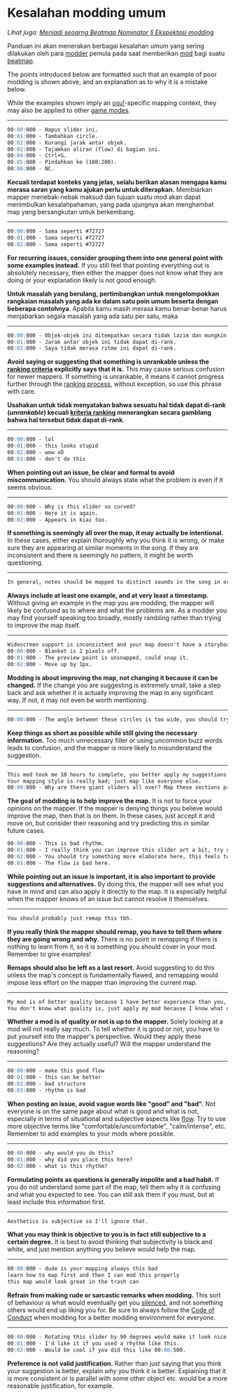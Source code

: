 # Kesalahan modding umum

*Lihat juga: [Menjadi seoarng Beatmap Nominator § Ekspektasi modding](/wiki/People/Beatmap_Nominators/Becoming_a_Beatmap_Nominator)*

Panduan ini akan menerakan berbagai kesalahan umum yang sering dilakukan oleh para [modder](/wiki/Modding/Modder) pemula pada saat memberikan [mod](/wiki/Modding) bagi suatu [beatmap](/wiki/Beatmap).

The points introduced below are formatted such that an example of poor modding is shown above, and an explanation as to why it is a mistake below.

While the examples shown imply an [osu!](/wiki/Game_mode/osu!)-specific mapping context, they may also be applied to other [game modes](/wiki/Game_mode).

---

```md
00:00:000 - Hapus slider ini.
00:01:000 - Tambahkan circle.
00:02:000 - Kurangi jarak antar objek.
00:02:000 - Tajamkan aliran (flow) di bagian ini.
00:04:000 - Ctrl+G.
00:05:000 - Pindahkan ke (100:200).
00:06:000 - NC.
```

**Kecuali terdapat konteks yang jelas, selalu berikan alasan mengapa kamu merasa saran yang kamu ajukan perlu untuk diterapkan.** Membiarkan mapper menebak-nebak maksud dan tujuan suatu mod akan dapat menimbulkan kesalahpahaman, yang pada ujungnya akan menghambat map yang bersangkutan untuk berkembang.

---

```md
00:00:000 - Sama seperti #72727
00:01:000 - Sama seperti #72727
00:02:000 - Sama seperti #72727
```

**For recurring issues, consider grouping them into one general point with some examples instead.** If you still feel that pointing everything out is absolutely necessary, then either the mapper does not know what they are doing or your explanation likely is not good enough.

**Untuk masalah yang berulang, pertimbangkan untuk mengelompokkan rangkaian masalah yang ada ke dalam satu poin umum beserta dengan beberapa contohnya**. Apabila kamu masih merasa kamu benar-benar harus menjabarkan segala masalah yang ada satu per satu, maka

---

```md
00:00:000 - Objek-objek ini ditempatkan secara tidak lazim dan mungkin tidak dapat di-rank.
00:01:000 - Jarak antar objek ini tidak dapat di-rank.
00:02:000 - Saya tidak merasa ritme ini dapat di-rank.
```

**Avoid saying or suggesting that something is unrankable unless the [ranking criteria](/wiki/Ranking_criteria) explicitly says that it is.** This may cause serious confusion for newer mappers. If something is unrankable, it means it cannot progress further through the [ranking process](/wiki/Beatmap_ranking_procedure), without exception, so use this phrase with care.

**Usahakan untuk tidak menyatakan bahwa sesuatu hal tidak dapat di-rank (*unrankable*) kecuali [kriteria ranking](/wiki/Ranking_criteria) menerangkan secara gamblang bahwa hal tersebut tidak dapat di-rank**.

---

```md
00:00:000 - lol
00:01:000 - this looks stupid
00:02:000 - wow xD
00:03:000 - don't do this
```

**When pointing out an issue, be clear and formal to avoid miscommunication.** You should always state what the problem is even if it seems obvious.

---

```md
00:00:000 - Why is this slider so curved?
00:01:000 - Here it is again.
00:02:000 - Appears in kiai too.
```

**If something is seemingly all over the map, it may actually be intentional.** In these cases, either explain thoroughly why you think it is wrong, or make sure they are appearing at similar moments in the song. If they are inconsistent and there is seemingly no pattern, it might be worth questioning.

---

```md
In general, notes should be mapped to distinct sounds in the song in order to properly reflect it. Keeping the rhythm density in level with the intensity of the song is /.../
```

**Always include at least one example, and at very least a timestamp.** Without giving an example in the map you are modding, the mapper will likely be confused as to where and what the problems are. As a modder you may find yourself speaking too broadly, mostly rambling rather than trying to improve the map itself.

---

```md
Widescreen support is inconsistent and your map doesn't have a storyboard, so disable it for all difficulties.
00:00:000 - Blanket is 2 pixels off.
00:01:000 - The preview point is unsnapped, could snap it.
00:02:000 - Move up by 1px.
```

**Modding is about improving the map, not changing it because it can be changed.** If the change you are suggesting is extremely small, take a step back and ask whether it is actually improving the map in any significant way. If not, it may not even be worth mentioning.

---

```md
00:00:000 - The angle between these circles is too wide, you should try to use sharp angles for these circles instead. This is because sharp angles are more comfortable to play, especially when it comes to following circular flow. Sharp angles allow the player to snap to each object more smoothly, because the momentum of the cursor...
```

**Keep things as short as possible while still giving the necessary information.** Too much unnecessary filler or using uncommon buzz words leads to confusion, and the mapper is more likely to misunderstand the suggestion.

---

```md
This mod took me 10 hours to complete, you better apply my suggestions.
Your mapping style is really bad; just map like everyone else.
00:00:000 - Why are there giant sliders all over? Map these sections properly.
```

**The goal of modding is to help improve the map.** It is not to force your opinions on the mapper. If the mapper is denying things you believe would improve the map, then that is on them. In these cases, just accept it and move on, but consider their reasoning and try predicting this in similar future cases.

```md
00:00:000 - This is bad rhythm.
00:01:000 - I really think you can improve this slider art a bit, try using some more aesthetic shape.
00:02:000 - You should try something more elaborate here, this feels too simple for what the song suggests.
00:03:000 - The flow is bad here.
```

**While pointing out an issue is important, it is also important to provide suggestions and alternatives.** By doing this, the mapper will see what you have in mind and can also apply it directly to the map. It is especially helpful when the mapper knows of an issue but cannot resolve it themselves.

---

```md
You should probably just remap this tbh.
```

**If you really think the mapper should remap, you have to tell them where they are going wrong and why.** There is no point in remapping if there is nothing to learn from it, so it is something you should cover in your mod. Remember to give examples!

**Remaps should also be left as a last resort.** Avoid suggesting to do this unless the map's concept is fundamentally flawed, and remapping would impose less effort on the mapper than improving the current map.

---

```md
My mod is of better quality because I have better experience than you, you must apply it no matter what!
You don't know what quality is, just apply my mod because I know what quality is.
```

**Whether a mod is of quality or not is up to the mapper.** Solely looking at a mod will not really say much. To tell whether it is good or not, you have to put yourself into the mapper's perspective. Would they apply these suggestions? Are they actually useful? Will the mapper understand the reasoning?

---

```md
00:00:000 - make this good flow
00:01:000 - this can be better
00:02:000 - bad structure
00:03:000 - rhythm is bad
```

**When posting an issue, avoid vague words like "good" and "bad".** Not everyone is on the same page about what is good and what is not, especially in terms of situational and subjective aspects like [flow](/wiki/Beatmapping/Mapping_techniques/Flow). Try to use more objective terms like "comfortable/uncomfortable", "calm/intense", etc. Remember to add examples to your mods where possible.

---

```md
00:00:000 - why would you do this?
00:01:000 - why did you place this here?
00:02:000 - what is this rhythm?
```

**Formulating points as questions is generally impolite and a bad habit.** If you do not understand some part of the map, tell them why it is confusing and what you expected to see. You can still ask them if you must, but at least include this information first.

---

```md
Aesthetics is subjective so I'll ignore that.
```

**What you may think is objective to you is in fact still subjective to a certain degree.** It is best to avoid thinking that subjectivity is black and white, and just mention anything you believe would help the map.

---

```md
00:00:000 - dude is your mapping always this bad
learn how to map first and then I can mod this properly
this map would look great in the trash can
```

**Refrain from making rude or sarcastic remarks when modding.** This sort of behaviour is what would eventually get you [silenced](/wiki/Silence), and not something others would end up liking you for. Be sure to always follow the [Code of Conduct](/wiki/Rules/Code_of_conduct_for_modding_and_mapping#making-a-mod-post) when modding for a better modding environment for everyone.

---

```md
00:00:000 - Rotating this slider by 90 degrees would make it look nice.
00:01:000 - I'd like it if you used a rhythm like this.
00:02:000 - Would be cool if you did this like 00:00:500.
```

**Preference is not valid justification.** Rather than just saying that you think your suggestion is better, explain *why* you think it is better. Explaining that it is more consistent or is parallel with some other object etc. would be a more reasonable justification, for example.

